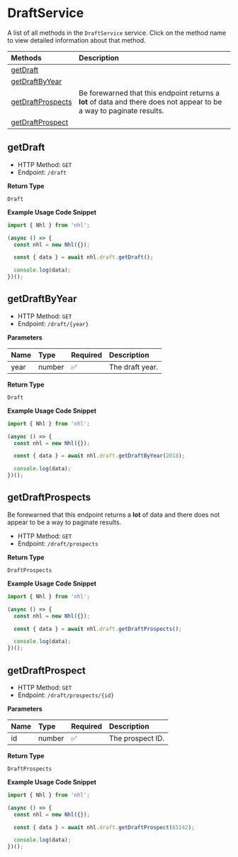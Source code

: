 # DraftService

A list of all methods in the `DraftService` service. Click on the method name to view detailed information about that method.

| Methods                                 | Description                                                                                                           |
| :-------------------------------------- | :-------------------------------------------------------------------------------------------------------------------- |
| [getDraft](#getdraft)                   |                                                                                                                       |
| [getDraftByYear](#getdraftbyyear)       |                                                                                                                       |
| [getDraftProspects](#getdraftprospects) | Be forewarned that this endpoint returns a **lot** of data and there does not appear to be a way to paginate results. |
| [getDraftProspect](#getdraftprospect)   |                                                                                                                       |

## getDraft

- HTTP Method: `GET`
- Endpoint: `/draft`

**Return Type**

`Draft`

**Example Usage Code Snippet**

```typescript
import { Nhl } from 'nhl';

(async () => {
  const nhl = new Nhl({});

  const { data } = await nhl.draft.getDraft();

  console.log(data);
})();
```

## getDraftByYear

- HTTP Method: `GET`
- Endpoint: `/draft/{year}`

**Parameters**

| Name | Type   | Required | Description     |
| :--- | :----- | :------- | :-------------- |
| year | number | ✅       | The draft year. |

**Return Type**

`Draft`

**Example Usage Code Snippet**

```typescript
import { Nhl } from 'nhl';

(async () => {
  const nhl = new Nhl({});

  const { data } = await nhl.draft.getDraftByYear(2018);

  console.log(data);
})();
```

## getDraftProspects

Be forewarned that this endpoint returns a **lot** of data and there does not appear to be a way to paginate results.

- HTTP Method: `GET`
- Endpoint: `/draft/prospects`

**Return Type**

`DraftProspects`

**Example Usage Code Snippet**

```typescript
import { Nhl } from 'nhl';

(async () => {
  const nhl = new Nhl({});

  const { data } = await nhl.draft.getDraftProspects();

  console.log(data);
})();
```

## getDraftProspect

- HTTP Method: `GET`
- Endpoint: `/draft/prospects/{id}`

**Parameters**

| Name | Type   | Required | Description      |
| :--- | :----- | :------- | :--------------- |
| id   | number | ✅       | The prospect ID. |

**Return Type**

`DraftProspects`

**Example Usage Code Snippet**

```typescript
import { Nhl } from 'nhl';

(async () => {
  const nhl = new Nhl({});

  const { data } = await nhl.draft.getDraftProspect(65242);

  console.log(data);
})();
```

<!-- This file was generated by liblab | https://liblab.com/ -->

